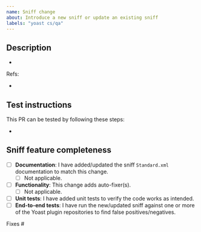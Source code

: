 ```yaml
---
name: Sniff change
about: Introduce a new sniff or update an existing sniff
labels: "yoast cs/qa"
---
```


## Description

*


Refs:
<!-- Add relevant links to, for instance, related upstream issues. -->
*


## Test instructions
<!--
Please follow these guidelines when creating test instructions:
- Please provide step-by-step instructions how to reproduce the issue, if applicable.
- Write step-by-step instructions to test that the change fixes the issue.

For changes which depend on a change in one of the external dependencies, don't forget to mention the following as the first steps:
* Throw away an existing `vendor` directory and `composer.lock` file.
* Run `composer install`.
-->
This PR can be tested by following these steps:

*


## Sniff feature completeness

* [ ] **Documentation**: I have added/updated the sniff `Standard.xml` documentation to match this change.
    * [ ] Not applicable.
* [ ] **Functionality**: This change adds auto-fixer(s).
    * [ ] Not applicable.
* [ ] **Unit tests**: I have added unit tests to verify the code works as intended.
* [ ] **End-to-end tests**: I have run the new/updated sniff against one or more of the Yoast plugin repositories to find false positives/negatives.

Fixes #
